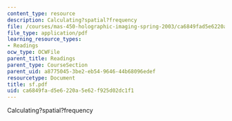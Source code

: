 ```yaml
---
content_type: resource
description: Calculating?spatial?frequency
file: /courses/mas-450-holographic-imaging-spring-2003/ca6849fad5e6220a5e62f925d02dc1f1_sf.pdf
file_type: application/pdf
learning_resource_types:
- Readings
ocw_type: OCWFile
parent_title: Readings
parent_type: CourseSection
parent_uid: a8775045-3be2-eb54-9646-44b68096edef
resourcetype: Document
title: sf.pdf
uid: ca6849fa-d5e6-220a-5e62-f925d02dc1f1
---
```

Calculating?spatial?frequency

